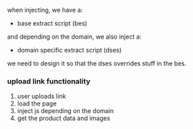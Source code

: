 when injecting, we have a:

- base extract script (bes)

and depending on the domain, we also inject a:

- domain specific extract script (dses)

we need to design it so that the dses overrides stuff in the bes.

### upload link functionality

1. user uploads link
2. load the page
3. inject js depending on the domain
4. get the product data and images
